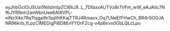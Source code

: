 eyJhbGciOiJSUzI1NiIsImtpZCI6IiJ9..L_7DfaxxAUTVz8r7VFm_wW_eAJAilc7NfbJYRNnh2anWknUee6At8VPL-eiNzX4e7RqTtqgai9rSpjlihKKajTTRJ4Rmavx_Oq7LNeEfFHwCh_BR4rSOGJANR96krb_fLpzClMEDigPi6D8EnYYDrF2cg-v4pBxvx0GbLQLcLpo